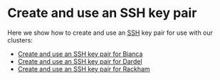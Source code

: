 # Create and use an SSH key pair

Here we show how to create and use an [SSH](ssh.md) key pair for use with our clusters:

 - [Create and use an SSH key pair for Bianca](ssh_key_use_bianca.md)
 - [Create and use an SSH key pair for Dardel](ssh_key_use_dardel.md)
 - [Create and use an SSH key pair for Rackham](ssh_key_use_rackham.md)
